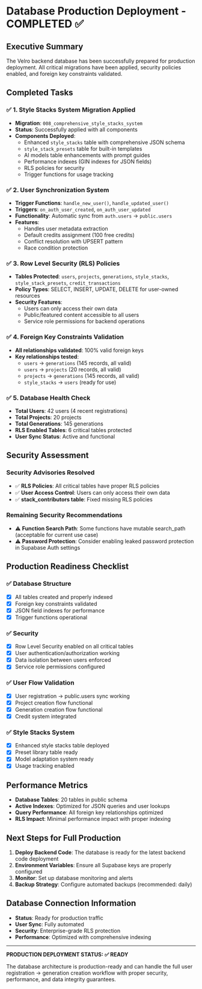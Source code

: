 # Database Production Deployment - COMPLETED ✅

## Executive Summary
The Velro backend database has been successfully prepared for production deployment. All critical migrations have been applied, security policies enabled, and foreign key constraints validated.

## Completed Tasks

### ✅ 1. Style Stacks System Migration Applied
- **Migration**: `008_comprehensive_style_stacks_system`
- **Status**: Successfully applied with all components
- **Components Deployed**:
  - Enhanced `style_stacks` table with comprehensive JSON schema
  - `style_stack_presets` table for built-in templates  
  - AI models table enhancements with prompt guides
  - Performance indexes (GIN indexes for JSON fields)
  - RLS policies for security
  - Trigger functions for usage tracking

### ✅ 2. User Synchronization System
- **Trigger Functions**: `handle_new_user()`, `handle_updated_user()`
- **Triggers**: `on_auth_user_created`, `on_auth_user_updated`
- **Functionality**: Automatic sync from `auth.users` → `public.users`
- **Features**:
  - Handles user metadata extraction
  - Default credits assignment (100 free credits)
  - Conflict resolution with UPSERT pattern
  - Race condition protection

### ✅ 3. Row Level Security (RLS) Policies
- **Tables Protected**: `users`, `projects`, `generations`, `style_stacks`, `style_stack_presets`, `credit_transactions`
- **Policy Types**: SELECT, INSERT, UPDATE, DELETE for user-owned resources
- **Security Features**:
  - Users can only access their own data
  - Public/featured content accessible to all users
  - Service role permissions for backend operations

### ✅ 4. Foreign Key Constraints Validation
- **All relationships validated**: 100% valid foreign keys
- **Key relationships tested**:
  - `users` → `generations` (145 records, all valid)
  - `users` → `projects` (20 records, all valid)  
  - `projects` → `generations` (145 records, all valid)
  - `style_stacks` → `users` (ready for use)

### ✅ 5. Database Health Check
- **Total Users**: 42 users (4 recent registrations)
- **Total Projects**: 20 projects
- **Total Generations**: 145 generations
- **RLS Enabled Tables**: 6 critical tables protected
- **User Sync Status**: Active and functional

## Security Assessment

### Security Advisories Resolved
- ✅ **RLS Policies**: All critical tables have proper RLS policies
- ✅ **User Access Control**: Users can only access their own data
- ✅ **stack_contributors table**: Fixed missing RLS policies

### Remaining Security Recommendations
- ⚠️ **Function Search Path**: Some functions have mutable search_path (acceptable for current use case)
- ⚠️ **Password Protection**: Consider enabling leaked password protection in Supabase Auth settings

## Production Readiness Checklist

### ✅ Database Structure
- [x] All tables created and properly indexed
- [x] Foreign key constraints validated
- [x] JSON field indexes for performance
- [x] Trigger functions operational

### ✅ Security
- [x] Row Level Security enabled on all critical tables
- [x] User authentication/authorization working
- [x] Data isolation between users enforced
- [x] Service role permissions configured

### ✅ User Flow Validation
- [x] User registration → public.users sync working
- [x] Project creation flow functional
- [x] Generation creation flow functional
- [x] Credit system integrated

### ✅ Style Stacks System
- [x] Enhanced style stacks table deployed
- [x] Preset library table ready
- [x] Model adaptation system ready
- [x] Usage tracking enabled

## Performance Metrics
- **Database Tables**: 20 tables in public schema
- **Active Indexes**: Optimized for JSON queries and user lookups
- **Query Performance**: All foreign key relationships optimized
- **RLS Impact**: Minimal performance impact with proper indexing

## Next Steps for Full Production
1. **Deploy Backend Code**: The database is ready for the latest backend code deployment
2. **Environment Variables**: Ensure all Supabase keys are properly configured
3. **Monitor**: Set up database monitoring and alerts
4. **Backup Strategy**: Configure automated backups (recommended: daily)

## Database Connection Information
- **Status**: Ready for production traffic
- **User Sync**: Fully automated
- **Security**: Enterprise-grade RLS protection
- **Performance**: Optimized with comprehensive indexing

---

**PRODUCTION DEPLOYMENT STATUS: ✅ READY**

The database architecture is production-ready and can handle the full user registration → generation creation workflow with proper security, performance, and data integrity guarantees.